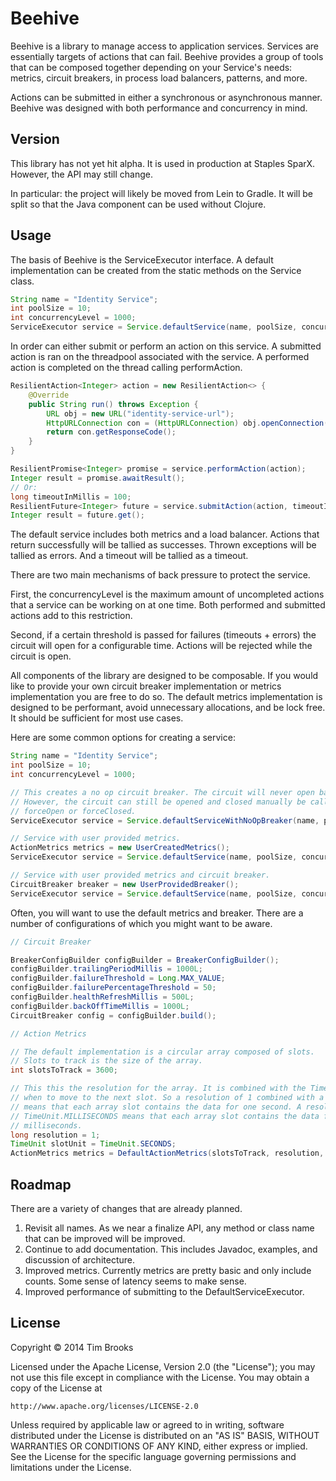 # Beehive

Beehive is a library to manage access to application services. Services are essentially targets of actions that can fail. Beehive provides a group of tools that can be composed together depending on your Service's needs: metrics, circuit breakers, in process load balancers, patterns, and more.

Actions can be submitted in either a synchronous or asynchronous manner. Beehive was designed with both performance and concurrency in mind.

## Version

This library has not yet hit alpha. It is used in production at Staples SparX. However, the API may still change.

In particular: the project will likely be moved from Lein to Gradle. It will be split so that the Java component can be used without Clojure.

## Usage

The basis of Beehive is the ServiceExecutor interface. A default implementation can be created from the static methods on the Service class.

```java
String name = "Identity Service";
int poolSize = 10;
int concurrencyLevel = 1000;
ServiceExecutor service = Service.defaultService(name, poolSize, concurrencyLevel);
```

In order can either submit or perform an action on this service. A submitted action is ran on the threadpool associated with the service. A performed action is completed on the thread calling performAction.

```java
ResilientAction<Integer> action = new ResilientAction<> {
    @Override
    public String run() throws Exception {
        URL obj = new URL("identity-service-url");
        HttpURLConnection con = (HttpURLConnection) obj.openConnection();
        return con.getResponseCode();
    }
}

ResilientPromise<Integer> promise = service.performAction(action);
Integer result = promise.awaitResult();
// Or:
long timeoutInMillis = 100;
ResilientFuture<Integer> future = service.submitAction(action, timeoutInMillis);
Integer result = future.get();
```

The default service includes both metrics and a load balancer. Actions that return successfully will be tallied as successes. Thrown exceptions will be tallied as errors. And a timeout will be tallied as a timeout.

There are two main mechanisms of back pressure to protect the service.

First, the concurrencyLevel is the maximum amount of uncompleted actions that a service can be working on at one time. Both performed and submitted actions add to this restriction.

Second, if a certain threshold is passed for failures (timeouts + errors) the circuit will open for a configurable time. Actions will be rejected while the circuit is open.

All components of the library are designed to be composable. If you would like to provide your own circuit breaker implementation or metrics implementation you are free to do so. The default metrics implementation is designed to be performant, avoid unnecessary allocations, and be lock free. It should be sufficient for most use cases.

Here are some common options for creating a service:
```java
String name = "Identity Service";
int poolSize = 10;
int concurrencyLevel = 1000;

// This creates a no op circuit breaker. The circuit will never open based on failures.
// However, the circuit can still be opened and closed manually be calling 
// forceOpen or forceClosed.
ServiceExecutor service = Service.defaultServiceWithNoOpBreaker(name, poolSize, concurrencyLevel);

// Service with user provided metrics.
ActionMetrics metrics = new UserCreatedMetrics();
ServiceExecutor service = Service.defaultService(name, poolSize, concurrencyLevel, metrics);

// Service with user provided metrics and circuit breaker.
CircuitBreaker breaker = new UserProvidedBreaker();
ServiceExecutor service = Service.defaultService(name, poolSize, concurrencyLevel, metrics, breaker);
```

Often, you will want to use the default metrics and breaker. There are a number of configurations of which you might want to be aware.

```java
// Circuit Breaker

BreakerConfigBuilder configBuilder = BreakerConfigBuilder();
configBuilder.trailingPeriodMillis = 1000L;
configBuilder.failureThreshold = Long.MAX_VALUE;
configBuilder.failurePercentageThreshold = 50;
configBuilder.healthRefreshMillis = 500L;
configBuilder.backOffTimeMillis = 1000L;
CircuitBreaker config = configBuilder.build();

// Action Metrics

// The default implementation is a circular array composed of slots.
// Slots to track is the size of the array.
int slotsToTrack = 3600;

// This this the resolution for the array. It is combined with the TimeUnit to determined
// when to move to the next slot. So a resolution of 1 combined with a TimeUnit.SECONDS
// means that each array slot contains the data for one second. A resolution of 500 with a 
// TimeUnit.MILLISECONDS means that each array slot contains the data for 500
// milliseconds.
long resolution = 1;
TimeUnit slotUnit = TimeUnit.SECONDS;
ActionMetrics metrics = DefaultActionMetrics(slotsToTrack, resolution, slotUnit)
```

## Roadmap

There are a variety of changes that are already planned.

1. Revisit all names. As we near a finalize API, any method or class name that can be improved will be improved.
2. Continue to add documentation. This includes Javadoc, examples, and discussion of architecture.
3. Improved metrics. Currently metrics are pretty basic and only include counts. Some sense of latency seems to make
sense.
4. Improved performance of submitting to the DefaultServiceExecutor.

## License

Copyright © 2014 Tim Brooks

Licensed under the Apache License, Version 2.0 (the "License");
you may not use this file except in compliance with the License.
You may obtain a copy of the License at

    http://www.apache.org/licenses/LICENSE-2.0

Unless required by applicable law or agreed to in writing, software
distributed under the License is distributed on an "AS IS" BASIS,
WITHOUT WARRANTIES OR CONDITIONS OF ANY KIND, either express or implied.
See the License for the specific language governing permissions and
limitations under the License.